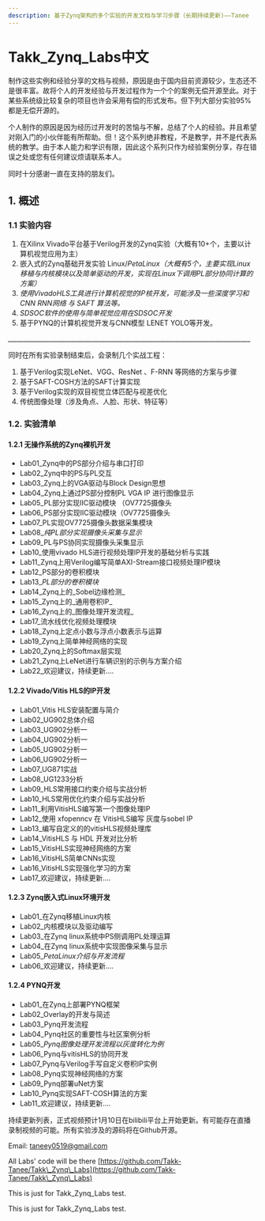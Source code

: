 ```yaml
---
description: 基于Zynq架构的多个实验的开发文档与学习步骤（长期持续更新)——Tanee
---
```


# Takk\_Zynq\_Labs中文

&#x20;   制作这些实例和经验分享的文档与视频，原因是由于国内目前资源较少，生态还不是很丰富。故将个人的开发经验与开发过程作为一个个的案例无偿开源至此。对于某些系统级比较复杂的项目也许会采用有偿的形式发布。但下列大部分实验95%都是无偿开源的。

&#x20;    个人制作的原因是因为经历过开发时的苦恼与不解，总结了个人的经验。并且希望对刚入门的小伙伴能有所帮助。但！这个系列绝非教程，不是教学，并不是代表系统的教学。由于本人能力和学识有限，因此这个系列只作为经验案例分享，存在错误之处或您有任何建议烦请联系本人。

&#x20;    同时十分感谢一直在支持的朋友们。

## 1. 概述

### 1.1 实验内容

1. 在Xilinx Vivado平台基于Verilog开发的Zynq实验（大概有10+个，主要以计算机视觉应用为主）
2. 嵌入式的Zynq基础开发实验 Linux/_PetaLinux（大概有5个，主要实现Linux移植与内核模块以及简单驱动的开发，实现在Linux下调用PL部分协同计算的方案）_
3. _使用VivadoHLS工具进行计算机视觉的IP核开发，可能涉及一些深度学习和CNN RNN网络 与 SAFT 算法等。_
4. _SDSOC软件的使用与简单视觉应用在SDSOC开发_
5. 基于PYNQ的计算机视觉开发与CNN模型 LENET YOLO等开发。



_\_\_\_\_\_\_\_\_\_\_\_\_\_\_\_\_\_\_\_\_\_\_\_\_\_\_\_\_\_\_\_\_\_\_\_\_\_\_\_\_\_\_\_\_\_\_\_\_\_\_\_\_\_\_\_\_\_\_\_\_\_\_\_\_\_\_\_\_\_\_\_\_\_\_\_\_\__

同时在所有实验录制结束后，会录制几个实战工程：

1. 基于Verilog实现LeNet、VGG、ResNet 、F-RNN 等网络的方案与步骤
2. 基于SAFT-COSH方法的SAFT计算实现
3. 基于Verilog实现的双目视觉立体匹配与视差优化
4. 传统图像处理（涉及角点、人脸、形状、特征等）

### 1.2. 实验清单

#### 1.2.1  无操作系统的Zynq裸机开发

* Lab01\_Zynq中的PS部分介绍与串口打印
* Lab02\_Zynq中的PS与PL交互
* Lab03\_Zynq上的VGA驱动与Block Design思想
* Lab04\_Zynq上通过PS部分控制PL VGA IP 进行图像显示
* Lab05\_PL部分实现IIC驱动模块 （OV7725摄像头
* Lab06\_PS部分实现IIC驱动模块（OV7725摄像头
* Lab07\_PL实现OV7725摄像头数据采集模块
* Lab08\__纯PL部分实现摄像头采集与显示_
* Lab09\_PL与PS协同实现摄像头采集显示
* Lab10\_使用vivado HLS进行视频处理IP开发的基础分析与实践
* Lab11\_Zynq上用Verilog编写简单AXI-Stream接口视频处理IP模块
* Lab12\_PS部分的卷积模块
* Lab13\__PL部分的卷积模块_
* Lab14\_Zynq上的_Sobel边缘检测_
* Lab15\_Zynq上的_通用卷积IP_
* Lab16\_Zynq上的_图像处理开发流程_
* Lab17\_流水线优化视频处理模块
* Lab18\_Zynq上定点小数与浮点小数表示与运算
* Lab19\_Zynq上简单神经网络的实现
* Lab20\_Zynq上的Softmax层实现
* Lab21\_Zynq上LeNet进行车辆识别的示例与方案介绍
* Lab22\_欢迎建议，持续更新....



#### 1.2.2  Vivado/Vitis HLS的IP开发

* Lab01\_Vitis HLS安装配置与简介
* Lab02\_UG902总体介绍
* Lab03\_UG902分析一
* Lab04\_UG902分析一
* Lab05\_UG902分析一
* Lab06\_UG902分析一
* Lab07\_UG871实战
* Lab08\_UG1233分析
* Lab09\_HLS常用接口约束介绍与实战分析
* Lab10\_HLS常用优化约束介绍与实战分析
* Lab11\_利用VitisHLS编写第一个图像处理IP
* Lab12\_使用 xfopenncv 在 VitisHLS编写 灰度与sobel IP
* Lab13\_编写自定义的的vitisHLS视频处理库
* Lab14\_VitisHLS 与 HDL 开发对比分析
* Lab15\_VitisHLS实现神经网络的方案
* Lab16\_VitisHLS简单CNNs实现
* Lab16\_VitisHLS实现强化学习的方案
* Lab17\_欢迎建议，持续更新....



#### 1.2.3 Zynq嵌入式Linux环境开发

* Lab01\_在Zynq移植Linux内核
* Lab02\_内核模块以及驱动编写
* Lab03\_在Zynq linux系统中PS侧调用PL处理运算
* Lab04\_在Zynq linux系统中实现图像采集与显示
* Lab05\__PetaLinux介绍与开发流程_
* Lab06\_欢迎建议，持续更新....



#### 1.2.4 PYNQ开发

* Lab01\_在Zynq上部署PYNQ框架
* Lab02\_Overlay的开发与简述
* Lab03\_Pynq开发流程
* Lab04\_Pynq社区的重要性与社区案例分析
* Lab05\__Pynq图像处理开发流程以灰度转化为例_
* Lab06\_Pynq与vitisHLS的协同开发
* Lab07\_Pynq与Verilog手写自定义卷积IP实例
* Lab08\_Pynq实现神经网络的方案
* Lab09\_Pynq部署uNet方案
* Lab10\_Pynq实现SAFT-COSH算法的方案
* Lab11\_欢迎建议，持续更新....

持续更新列表，正式视频预计1月10日在bilibili平台上开始更新。有可能存在直播录制视频的可能。所有实验涉及的源码将在Github开源。

Email: taneey0519@gmail.com

All Labs' code will be there  [https://github.com/Takk-Tanee/Takk\_Zynq\_Labs](https://github.com/Takk-Tanee/Takk\_Zynq\_Labs)





This is just for Takk\_Zynq\_Labs test.

This is just for Takk\_Zynq\_Labs test.
